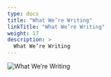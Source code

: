 ```yaml
---
type: docs
title: "What We’re Writing"
linkTitle: "What We’re Writing"
weight: 17
description: >
  What We’re Writing
---
```


![What We’re Writing](/images/bootcamp-slides/microservices-bootcamp/Slide17.PNG)
